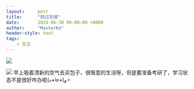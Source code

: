 ```yaml
---
layout:     post
title:      "雨过天晴"
date:       2024-06-30 09:00:00 +0800
author:     "MasterKe"
header-style: text
tags:
    - 生活
---
```



![](https://masterke-picture.oss-cn-hangzhou.aliyuncs.com/2024/06/30/17197206067153.jpg)

![](https://masterke-picture.oss-cn-hangzhou.aliyuncs.com/2024/06/30/17197206068738.jpg)
早上吸着清新的空气去买包子，很惬意的生活呀，但是要准备考研了，学习状态不是很好咋办呢(๑•̀ㅂ•́)و✧